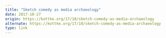 ```yaml
---
title: "Sketch comedy as media archaeology"
date: 2017-10-27
origin: https://kottke.org/17/10/sketch-comedy-as-media-archaeology
alternate: https://kottke.org/17/10/sketch-comedy-as-media-archaeology
type: link
---
```


